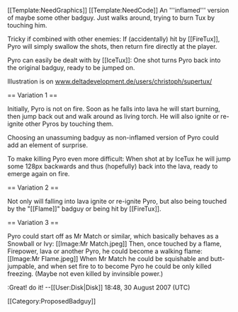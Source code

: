 [[Template:NeedGraphics]]
[[Template:NeedCode]]
An '''inflamed''' version of maybe some other badguy. Just walks around, trying to burn Tux by touching him.

Tricky if combined with other enemies: If (accidentally) hit by [[FireTux]], Pyro will simply swallow the shots, then return fire directly at the player.

Pyro can easily be dealt with by [[IceTux]]: One shot turns Pyro back into the original badguy, ready to be jumped on.

Illustration is on www.deltadevelopment.de/users/christoph/supertux/

== Variation 1 ==

Initially, Pyro is not on fire. Soon as he falls into lava he will start burning, then jump back out and walk around as living torch. He will also ignite or re-ignite other Pyros by touching them.

Choosing an unassuming badguy as non-inflamed version of Pyro could add an element of surprise.

To make killing Pyro even more difficult: When shot at by IceTux he will jump some 128px backwards and thus (hopefully) back into the lava, ready to emerge again on fire.

== Variation 2 ==

Not only will falling into lava ignite or re-ignite Pyro, but also being touched by the "[[Flame]]" badguy or being hit by [[FireTux]].

== Variation 3 ==

Pyro could start off as Mr Match or similar, which basically behaves as a Snowball or Ivy:
[[Image:Mr Match.jpeg]]
Then, once touched by a flame, Firepower, lava or another Pyro, he could become a walking flame:
[[Image:Mr Flame.jpeg]]
When Mr Match he could be squishable and butt-jumpable, and when set fire to to become Pyro he could be only killed freezing. (Maybe not even killed by invinsible power.)


:Great! do it! --[[User:Disk|Disk]] 18:48, 30 August 2007 (UTC)

[[Category:ProposedBadguy]]
